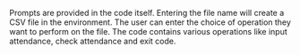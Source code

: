 Prompts are provided in the code itself. Entering the file name will create a CSV file in the environment. The user can enter the choice of operation they want to perform on the file. The code contains various operations like input attendance, check attendance and exit code.

